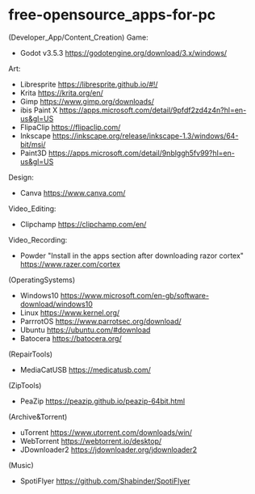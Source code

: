 # free-opensource_apps-for-pc

(Developer_App/Content_Creation)
Game:
- Godot v3.5.3 https://godotengine.org/download/3.x/windows/

Art:
- Libresprite https://libresprite.github.io/#!/
- Krita https://krita.org/en/
- Gimp https://www.gimp.org/downloads/
- ibis Paint X https://apps.microsoft.com/detail/9pfdf2zd4z4n?hl=en-us&gl=US
- FlipaClip https://flipaclip.com/
- Inkscape https://inkscape.org/release/inkscape-1.3/windows/64-bit/msi/
- Paint3D https://apps.microsoft.com/detail/9nblggh5fv99?hl=en-us&gl=US

Design:
- Canva https://www.canva.com/

Video_Editing:
- Clipchamp https://clipchamp.com/en/

Video_Recording:
- Powder "Install in the apps section after downloading razor cortex" https://www.razer.com/cortex

(OperatingSystems)
- Windows10 https://www.microsoft.com/en-gb/software-download/windows10
- Linux https://www.kernel.org/
- ParrrotOS https://www.parrotsec.org/download/
- Ubuntu https://ubuntu.com/#download
- Batocera https://batocera.org/

(RepairTools)
- MediaCatUSB https://medicatusb.com/

(ZipTools)
- PeaZip https://peazip.github.io/peazip-64bit.html

(Archive&Torrent)
- uTorrent https://www.utorrent.com/downloads/win/
- WebTorrent https://webtorrent.io/desktop/
- JDownloader2 https://jdownloader.org/jdownloader2

(Music)
- SpotiFlyer https://github.com/Shabinder/SpotiFlyer

